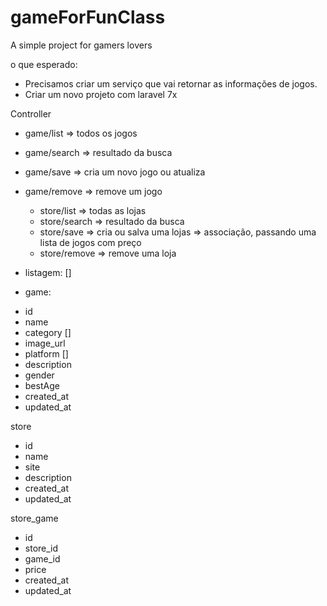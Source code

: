 # gameForFunClass

A simple project for gamers lovers

o que esperado:

- Precisamos criar um serviço que vai retornar as informações de jogos.
- Criar um novo projeto com laravel 7x

Controller
 - game/list => todos os jogos
 - game/search => resultado da busca
 - game/save => cria um novo jogo ou atualiza
 - game/remove => remove um jogo


   * store/list => todas as lojas
   * store/search => resultado da busca
   * store/save => cria ou salva uma lojas => associação, passando uma lista de jogos com preço
   * store/remove => remove uma loja


* listagem: []

* game:
- id
- name
- category []
- image_url
- platform []
- description
- gender
- bestAge
- created_at
- updated_at

store
- id
- name
- site
- description
- created_at
- updated_at

store_game
- id
- store_id
- game_id
- price
- created_at
- updated_at
